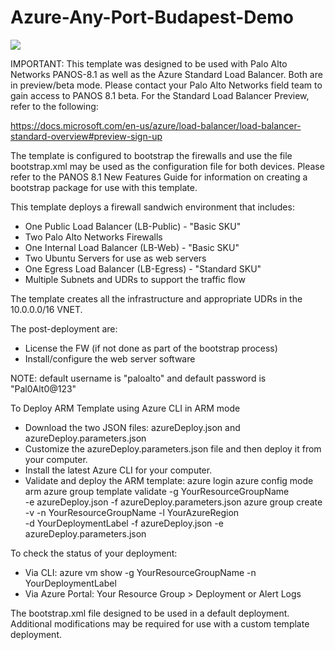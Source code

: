 # Azure-Any-Port-Budapest-Demo

[<img src="http://azuredeploy.net/deploybutton.png"/>](https://portal.azure.com/#create/Microsoft.Template/uri/https%3A%2F%2Fraw.githubusercontent.com%2FPaloAltoNetworks%2Fmulti-ip%2Fmaster%2FAzure-Any-Port-MD-Budapest%2FazureDeploy.json)

IMPORTANT: This template was designed to be used with Palo Alto Networks PANOS-8.1 as well as the Azure Standard Load Balancer. Both are in preview/beta mode. Please contact your Palo Alto Networks field team to gain access to PANOS 8.1 beta. For the Standard Load Balancer Preview, refer to the following:

https://docs.microsoft.com/en-us/azure/load-balancer/load-balancer-standard-overview#preview-sign-up

The template is configured to bootstrap the firewalls and use the file bootstrap.xml may be used as the configuration file for both devices. Please refer to the PANOS 8.1 New Features Guide for information on creating a bootstrap package for use with this template.

This template deploys a firewall sandwich environment that includes:

- One Public Load Balancer (LB-Public) - "Basic SKU"
- Two Palo Alto Networks Firewalls
- One Internal Load Balancer (LB-Web) - "Basic SKU"
- Two Ubuntu Servers for use as web servers
- One Egress Load Balancer (LB-Egress) - "Standard SKU"
- Multiple Subnets and UDRs to support the traffic flow

The template creates all the infrastructure and appropriate UDRs in the 10.0.0.0/16 VNET. 

The post-deployment are:

- License the FW (if not done as part of the bootstrap process)
- Install/configure the web server software

NOTE: default username is "paloalto" and default password is "Pal0Alt0@123"

To Deploy ARM Template using Azure CLI in ARM mode

- Download the two JSON files: azureDeploy.json and azureDeploy.parameters.json
- Customize the azureDeploy.parameters.json file and then deploy it from your computer.
- Install the latest Azure CLI for your computer.
- Validate and deploy the ARM template:
    azure login
    azure config mode arm
    azure  group  template  validate  -g YourResourceGroupName \
        -e  azureDeploy.json   -f  azureDeploy.parameters.json
    azure group create -v -n YourResourceGroupName -l YourAzureRegion  \
        -d  YourDeploymentLabel  -f azureDeploy.json -e azureDeploy.parameters.json

To check the status of your deployment:

- Via CLI: azure vm show -g YourResourceGroupName -n YourDeploymentLabel
- Via Azure Portal: Your Resource Group > Deployment or Alert Logs

The bootstrap.xml file designed to be used in a default deployment. Additional modifications may be required for use with a custom template deployment.
